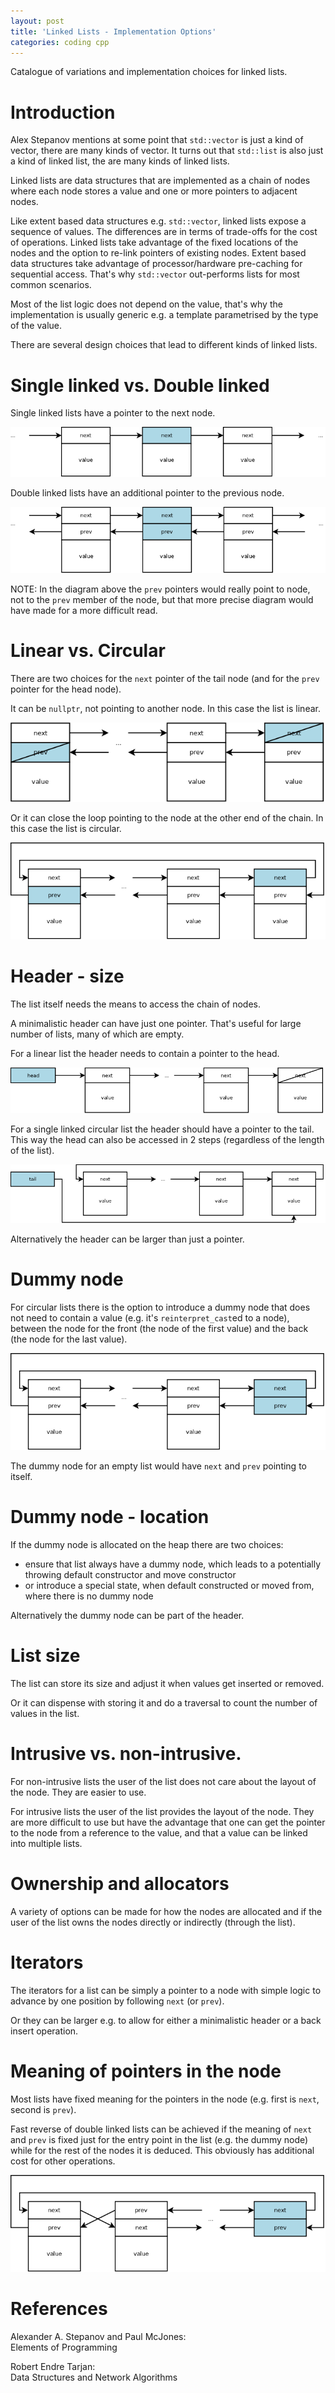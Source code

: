 ```yaml
---
layout: post
title: 'Linked Lists - Implementation Options'
categories: coding cpp
---
```


Catalogue of variations and implementation choices for linked lists.


# Introduction

Alex Stepanov mentions at some point that `std::vector` is just a kind of
vector, there are many kinds of vector. It turns out that `std::list` is also
just a kind of linked list, the are many kinds of linked lists.

Linked lists are data structures that are implemented as a chain of nodes where
each node stores a value and one or more pointers to adjacent nodes.

Like extent based data structures e.g. `std::vector`, linked lists expose a
sequence of values. The differences are in terms of trade-offs for the cost of
operations. Linked lists take advantage of the fixed locations of the nodes and
the option to re-link pointers of existing nodes. Extent based data structures
take advantage of processor/hardware pre-caching for sequential access. That's
why `std::vector` out-performs lists for most common scenarios.

Most of the list logic does not depend on the value, that's why the
implementation is usually generic e.g. a template parametrised by the type of
the value.

There are several design choices that lead to different kinds of linked lists.


# Single linked vs. Double linked

Single linked lists have a pointer to the next node.

![Single linked](/assets/2018-06-23-linked-lists-options/01-single-linked.png)

Double linked lists have an additional pointer to the previous node.

![Double linked](/assets/2018-06-23-linked-lists-options/02-double-linked.png)

NOTE: In the diagram above the `prev` pointers would really point to node, not
to the `prev` member of the node, but that more precise diagram would have
made for a more difficult read.


# Linear vs. Circular

There are two choices for the `next` pointer of the tail node (and for the
`prev` pointer for the head node).

It can be `nullptr`, not pointing to another node. In this case the list is
linear.

![Linear](/assets/2018-06-23-linked-lists-options/03-linear.png)

Or it can close the loop pointing to the node at the other end of the chain. In
this case the list is circular.

![Circular](/assets/2018-06-23-linked-lists-options/04-circular.png)


# Header - size

The list itself needs the means to access the chain of nodes.

A minimalistic header can have just one pointer. That's useful for large number
of lists, many of which are empty.

For a linear list the header needs to contain a pointer to the head.

![Header to head](/assets/2018-06-23-linked-lists-options/05-header-head.png)

For a single linked circular list the header should have a pointer to the tail.
This way the head can also be accessed in 2 steps (regardless of the length of
the list).

![Header to tail](/assets/2018-06-23-linked-lists-options/06-header-tail.png)

Alternatively the header can be larger than just a pointer.


# Dummy node

For circular lists there is the option to introduce a dummy node
that does not need to contain a value (e.g. it's `reinterpret_cast`ed to a
node), between the node for the front (the node of the first value) and the
back (the node for the last value).

![Dummy node](/assets/2018-06-23-linked-lists-options/07-dummy-node.png)

The dummy node for an empty list would have `next` and `prev` pointing to
itself.

# Dummy node - location

If the dummy node is allocated on the heap there are two choices:

- ensure that list always have a dummy node, which leads to a potentially
  throwing default constructor and move constructor
- or introduce a special state, when default constructed or moved from, where
  there is no dummy node

Alternatively the dummy node can be part of the header.

# List size

The list can store its size and adjust it when values get inserted or removed.

Or it can dispense with storing it and do a traversal to count the number of
values in the list.


# Intrusive vs. non-intrusive.

For non-intrusive lists the user of the list does not care about the layout of
the node. They are easier to use.

For intrusive lists the user of the list provides the layout of the node. They
are more difficult to use but have the advantage that one can get the pointer
to the node from a reference to the value, and that a value can be linked into
multiple lists.


# Ownership and allocators

A variety of options can be made for how the nodes are allocated and if the
user of the list owns the nodes directly or indirectly (through the list).


# Iterators

The iterators for a list can be simply a pointer to a node with simple logic to
advance by one position by following `next` (or `prev`).

Or they can be larger e.g. to allow for either a minimalistic header or a back
insert operation.


# Meaning of pointers in the node

Most lists have fixed meaning for the pointers in the node (e.g. first is
`next`, second is `prev`).

Fast reverse of double linked lists can be achieved if the meaning of `next`
and `prev` is fixed just for the entry point in the list (e.g. the dummy node)
while for the rest of the nodes it is deduced. This obviously has additional cost
for other operations.

![Fast reversal](/assets/2018-06-23-linked-lists-options/08-fast-reversal.png)


# References

Alexander A. Stepanov and Paul McJones:<br/>
Elements of Programming

Robert Endre Tarjan:<br/>
Data Structures and Network Algorithms

